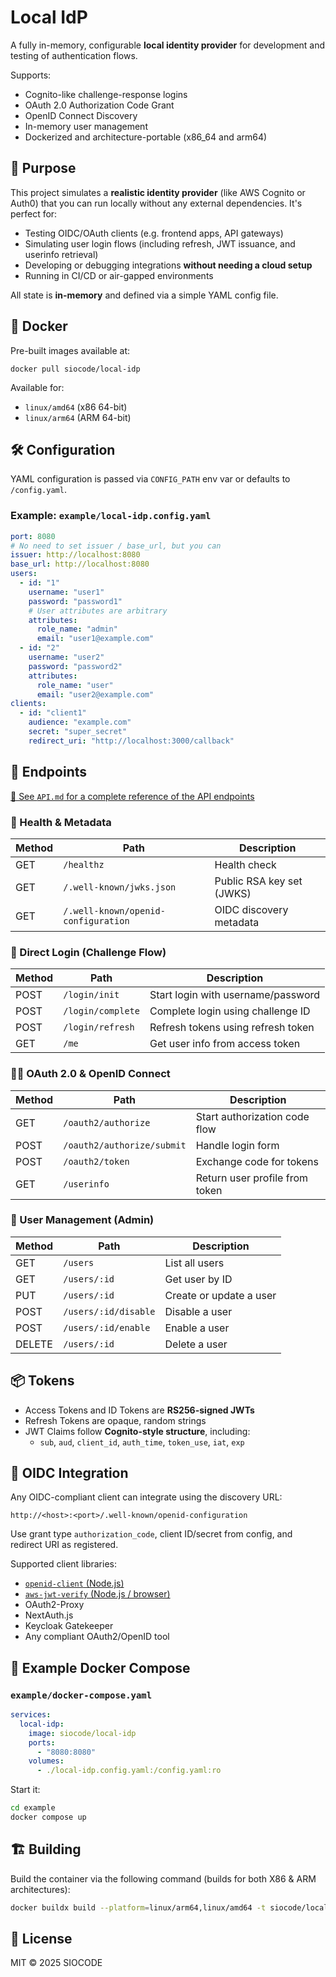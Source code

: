 # Local IdP

A fully in-memory, configurable **local identity provider** for development and testing of authentication flows.

Supports:

- Cognito-like challenge-response logins
- OAuth 2.0 Authorization Code Grant
- OpenID Connect Discovery
- In-memory user management
- Dockerized and architecture-portable (x86_64 and arm64)

## 🚀 Purpose

This project simulates a **realistic identity provider** (like AWS Cognito or Auth0) that you can run locally without any external dependencies. It's perfect for:

- Testing OIDC/OAuth clients (e.g. frontend apps, API gateways)
- Simulating user login flows (including refresh, JWT issuance, and userinfo retrieval)
- Developing or debugging integrations **without needing a cloud setup**
- Running in CI/CD or air-gapped environments

All state is **in-memory** and defined via a simple YAML config file.

## 🐳 Docker

Pre-built images available at:

```
docker pull siocode/local-idp
````

Available for:
- `linux/amd64` (x86 64-bit)
- `linux/arm64` (ARM 64-bit)

## 🛠️ Configuration

YAML configuration is passed via `CONFIG_PATH` env var or defaults to `/config.yaml`.

### Example: `example/local-idp.config.yaml`

```yaml
port: 8080
# No need to set issuer / base_url, but you can
issuer: http://localhost:8080
base_url: http://localhost:8080
users:
  - id: "1"
    username: "user1"
    password: "password1"
    # User attributes are arbitrary
    attributes:
      role_name: "admin"
      email: "user1@example.com"
  - id: "2"
    username: "user2"
    password: "password2"
    attributes:
      role_name: "user"
      email: "user2@example.com"
clients:
  - id: "client1"
    audience: "example.com"
    secret: "super_secret"
    redirect_uri: "http://localhost:3000/callback"
```

## 🔐 Endpoints

[📄 See `API.md` for a complete reference of the API endpoints](./API.md)

### 🔧 Health & Metadata

| Method | Path                                | Description               |
| ------ | ----------------------------------- | ------------------------- |
| GET    | `/healthz`                          | Health check              |
| GET    | `/.well-known/jwks.json`            | Public RSA key set (JWKS) |
| GET    | `/.well-known/openid-configuration` | OIDC discovery metadata   |

### 🔑 Direct Login (Challenge Flow)

| Method | Path              | Description                        |
| ------ | ----------------- | ---------------------------------- |
| POST   | `/login/init`     | Start login with username/password |
| POST   | `/login/complete` | Complete login using challenge ID  |
| POST   | `/login/refresh`  | Refresh tokens using refresh token |
| GET    | `/me`             | Get user info from access token    |

### 🧑‍💻 OAuth 2.0 & OpenID Connect

| Method | Path                       | Description                    |
| ------ | -------------------------- | ------------------------------ |
| GET    | `/oauth2/authorize`        | Start authorization code flow  |
| POST   | `/oauth2/authorize/submit` | Handle login form              |
| POST   | `/oauth2/token`            | Exchange code for tokens       |
| GET    | `/userinfo`                | Return user profile from token |

### 👤 User Management (Admin)

| Method | Path                 | Description             |
| ------ | -------------------- | ----------------------- |
| GET    | `/users`             | List all users          |
| GET    | `/users/:id`         | Get user by ID          |
| PUT    | `/users/:id`         | Create or update a user |
| POST   | `/users/:id/disable` | Disable a user          |
| POST   | `/users/:id/enable`  | Enable a user           |
| DELETE | `/users/:id`         | Delete a user           |

## 📦 Tokens

* Access Tokens and ID Tokens are **RS256-signed JWTs**
* Refresh Tokens are opaque, random strings
* JWT Claims follow **Cognito-style structure**, including:
  * `sub`, `aud`, `client_id`, `auth_time`, `token_use`, `iat`, `exp`

## 🔗 OIDC Integration

Any OIDC-compliant client can integrate using the discovery URL:

```
http://<host>:<port>/.well-known/openid-configuration
```

Use grant type `authorization_code`, client ID/secret from config, and redirect URI as registered.

Supported client libraries:

* [`openid-client` (Node.js)](https://github.com/panva/node-openid-client)
* [`aws-jwt-verify` (Node.js / browser)](https://github.com/awslabs/aws-jwt-verify)
* OAuth2-Proxy
* NextAuth.js
* Keycloak Gatekeeper
* Any compliant OAuth2/OpenID tool

## 🧪 Example Docker Compose

### `example/docker-compose.yaml`

```yaml
services:
  local-idp:
    image: siocode/local-idp
    ports:
      - "8080:8080"
    volumes:
      - ./local-idp.config.yaml:/config.yaml:ro
```

Start it:

```bash
cd example
docker compose up
```

## 🏗️ Building

Build the container via the following command (builds for both X86 & ARM architectures):

```bash
docker buildx build --platform=linux/arm64,linux/amd64 -t siocode/local-idp:latest .
```

## 📜 License

MIT © 2025 SIOCODE
